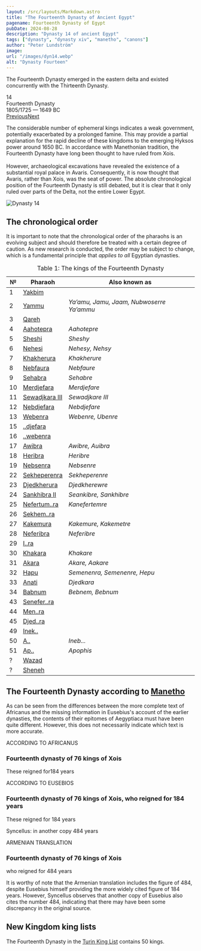 ```yaml
---
layout: /src/layouts/Markdown.astro
title: "The Fourteenth Dynasty of Ancient Egypt"
pagename: Fourteenth Dynasty of Egypt
pubDate: 2024-08-28
description: "Dynasty 14 of ancient Egypt"
tags: ["dynasty", "dynasty xiv", "manetho", "canons"]
author: "Peter Lundström"
image:
url: "/images/dyn14.webp"
alt: "Dynasty Fourteen"
---
```


<p class="lead">
The Fourteenth Dynasty emerged in the eastern delta and existed concurrently with the Thirteenth Dynasty.
</p>
<div class="dynruta float-right ml-4 mb-3 mt-4">
	<div class="flex flex-col justify-center items-center [text-shadow:_0_1px_0_rgb(255_255_255_/_20%)]">
		<div class="text-9xl font-bold [text-shadow:_0_1px_0_rgb(255_255_255_/_40%)]">14</div>
		<div>Fourteenth Dynasty</div>
		<div>1805/1725 &mdash; 1649 BC</div>
		<div class="w-full flex justify-between"><a href="13">Previous</a><a href="15">Next</a></div>
	</div>
</div>
<p>
The considerable number of ephemeral kings indicates a weak government, potentially exacerbated by a prolonged famine. This may provide a partial explanation for the rapid decline of these kingdoms to the emerging Hyksos power around 1650 BC. In accordance with Manethonian tradition, the Fourteenth Dynasty have long been thought to have ruled from Xois.<br /><br />However, archaeological excavations have revealed the existence of a substantial royal palace in Avaris. Consequently, it is now thought that Avaris, rather than Xois, was the seat of power. The absolute chronological position of the Fourteenth Dynasty is still debated, but it is clear that it only ruled over parts of the Delta, not the entire Lower Egypt.
</p>

<img class="w-full rounded-sm sm:rounded-xl my-10" src="/images/dyn14.webp" alt="Dynasty 14">
<h2 class="mt-10 text-wrap">The chronological order</h3>
<p>
It is important to note that the chronological order of the pharaohs is an evolving subject and should therefore be treated with a certain degree of caution. As new research is conducted, the order may be subject to change, which is a fundamental principle that <i>applies to all</i> Egyptian dynasties.
</p>

<table>
	<caption class="py-2 text-sm">Table 1: The kings of the Fourteenth Dynasty</caption>
	<thead>
		<tr>
			<th scope="col" class="pr-[1ch] text-center">№</th>
			<th scope="col" class="pl-3">Pharaoh</th>
			<th scope="col" class="pl-3">Also known as</th>
		</tr>
	</thead>
	<tbody>

<tr><td>1</td><td><a href="/pharaohs/Yakbim">Yakbim</a></td><td><em></em></td></tr>
<tr><td>2</td><td><a href="/pharaohs/Yammu">Yammu</a></td><td><em>Ya’amu, Jamu, Jaam, Nubwoserre Ya’ammu</em></td></tr>
<tr><td>3</td><td><a href="/pharaohs/Qareh">Qareh</a></td><td><em></em></td></tr>
<tr><td>4</td><td><a href="/pharaohs/Aahotepra">Aahotepra</a></td><td><em>Aahotepre</em></td></tr>
<tr><td>5</td><td><a href="/pharaohs/Sheshi">Sheshi</a></td><td><em>Sheshy</em></td></tr>
<tr><td>6</td><td><a href="/pharaohs/Nehesi">Nehesi</a></td><td><em>Nehesy, Nehsy</em></td></tr>
<tr><td>7</td><td><a href="/pharaohs/Khakherura">Khakherura</a></td><td><em>Khakherure</em></td></tr>
<tr><td>8</td><td><a href="/pharaohs/Nebfaura">Nebfaura</a></td><td><em>Nebfaure</em></td></tr>
<tr><td>9</td><td><a href="/pharaohs/Sehabra">Sehabra</a></td><td><em>Sehabre</em></td></tr>
<tr><td>10</td><td><a href="/pharaohs/Merdjefara">Merdjefara</a></td><td><em>Merdjefare</em></td></tr>
<tr><td>11</td><td><a href="/pharaohs/Sewadjkara-III">Sewadjkara III</a></td><td><em>Sewadjkare III</em></td></tr>
<tr><td>12</td><td><a href="/pharaohs/Nebdjefara">Nebdjefara</a></td><td><em>Nebdjefare</em></td></tr>
<tr><td>13</td><td><a href="/pharaohs/Webenra">Webenra</a></td><td><em>Webenre, Ubenre</em></td></tr>
<tr><td>15</td><td><a href="/pharaohs/--djefara">..djefara</a></td><td><em></em></td></tr>
<tr><td>16</td><td><a href="/pharaohs/--webenra">..webenra</a></td><td><em></em></td></tr>
<tr><td>17</td><td><a href="/pharaohs/Awibra">Awibra</a></td><td><em>Awibre, Auibra</em></td></tr>
<tr><td>18</td><td><a href="/pharaohs/Heribra">Heribra</a></td><td><em>Heribre</em></td></tr>
<tr><td>19</td><td><a href="/pharaohs/Nebsenra">Nebsenra</a></td><td><em>Nebsenre</em></td></tr>
<tr><td>22</td><td><a href="/pharaohs/Sekheperenra">Sekheperenra</a></td><td><em>Sekheperenre</em></td></tr>
<tr><td>23</td><td><a href="/pharaohs/Djedkherura">Djedkherura</a></td><td><em>Djedkherewre</em></td></tr>
<tr><td>24</td><td><a href="/pharaohs/Sankhibra-II">Sankhibra II</a></td><td><em>Seankibre, Sankhibre</em></td></tr>
<tr><td>25</td><td><a href="/pharaohs/Nefertum--ra">Nefertum..ra</a></td><td><em>Kanefertemre</em></td></tr>
<tr><td>26</td><td><a href="/pharaohs/Sekhem--ra">Sekhem..ra</a></td><td><em></em></td></tr>
<tr><td>27</td><td><a href="/pharaohs/Kakemura">Kakemura</a></td><td><em>Kakemure, Kakemetre</em></td></tr>
<tr><td>28</td><td><a href="/pharaohs/Neferibra">Neferibra</a></td><td><em>Neferibre</em></td></tr>
<tr><td>29</td><td><a href="/pharaohs/I--ra">I..ra</a></td><td><em></em></td></tr>
<tr><td>30</td><td><a href="/pharaohs/Khakara">Khakara</a></td><td><em>Khakare</em></td></tr>
<tr><td>31</td><td><a href="/pharaohs/Akara">Akara</a></td><td><em>Akare, Aakare</em></td></tr>
<tr><td>32</td><td><a href="/pharaohs/Hapu">Hapu</a></td><td><em>Semenenra, Semenenre, Hepu</em></td></tr>
<tr><td>33</td><td><a href="/pharaohs/Anati">Anati</a></td><td><em>Djedkara</em></td></tr>
<tr><td>34</td><td><a href="/pharaohs/Babnum">Babnum</a></td><td><em>Bebnem, Bebnum</em></td></tr>
<tr><td>43</td><td><a href="/pharaohs/Senefer--ra">Senefer..ra</a></td><td><em></em></td></tr>
<tr><td>44</td><td><a href="/pharaohs/Men--ra">Men..ra</a></td><td><em></em></td></tr>
<tr><td>45</td><td><a href="/pharaohs/Djed--ra">Djed..ra</a></td><td><em></em></td></tr>
<tr><td>49</td><td><a href="/pharaohs/Inek--">Inek..</a></td><td><em></em></td></tr>
<tr><td>50</td><td><a href="/pharaohs/A--">A..</a></td><td><em>Ineb...</em></td></tr>
<tr><td>51</td><td><a href="/pharaohs/Ap--">Ap..</a></td><td><em>Apophis</em></td></tr>
<tr><td>?</td><td><a href="/pharaohs/Wazad">Wazad</a></td><td><em></em></td></tr>
<tr><td>?</td><td><a href="/pharaohs/Sheneh">Sheneh</a></td><td><em></em></td></tr>
	</tbody>
</table>

<h2 class="mt-10 text-wrap">The Fourteenth Dynasty according to <a href="/authors/manetho">Manetho</a></h2>

<p>
As can be seen from the differences between the more complete text of Africanus and the missing information in Eusebius's account of the earlier dynasties, the contents of their epitomes of Aegyptiaca must have been quite different. However, this does not necessarily indicate which text is more accurate.
</p>
 
<div class="dynasty">
	<div class="w-full">
		<div class="according">ACCORDING TO AFRICANUS</div>
		<h3>Fourteenth dynasty of 76 kings of Xois</h3>
		<p>These reigned for<span class="y">184 years</span></p>
	</div>
	<div class="w-full">
		<div class="according">ACCORDING TO EUSEBIOS</div>
		<h3>Fourteenth dynasty of 76 kings of Xois, who reigned for 184 years</h3>
		<p>These reigned for <span class="y">184 years</span></p>
		<p class="synk"><span>Syncellus:</span> in another copy 484 years</p>
	</div>
	<div class="w-full">
		<div class="according">ARMENIAN TRANSLATION</div>
		<h3>Fourteenth dynasty of 76 kings of Xois</h3>
		<p>who reigned for <span class="y">484 years</span></p>
	</div>
</div>
<p>
	It is worthy of note that the Armenian translation includes the figure of 484, despite Eusebius himself providing the more widely cited figure of 184 years. However, Syncellus observes that another copy of Eusebius also cites the number 484, indicating that there may have been some discrepancy in the original source.
</p>

<h2 class="mt-10 text-wrap">New Kingdom king lists</h2>
<p>
	The Fourteenth Dynasty in the <a href="/kinglists/turin">Turin King List</a> contains 50 kings. 
</p>
